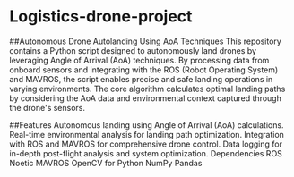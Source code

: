 # Logistics-drone-project
##Autonomous Drone Autolanding Using AoA Techniques
This repository contains a Python script designed to autonomously land drones by leveraging Angle of Arrival (AoA) techniques. By processing data from onboard sensors and integrating with the ROS (Robot Operating System) and MAVROS, the script enables precise and safe landing operations in varying environments. The core algorithm calculates optimal landing paths by considering the AoA data and environmental context captured through the drone's sensors.

##Features
Autonomous landing using Angle of Arrival (AoA) calculations.
Real-time environmental analysis for landing path optimization.
Integration with ROS and MAVROS for comprehensive drone control.
Data logging for in-depth post-flight analysis and system optimization.
Dependencies
ROS Noetic
MAVROS
OpenCV for Python
NumPy
Pandas

